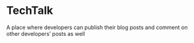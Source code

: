 # TechTalk
A place where developers can publish their blog posts and comment on other developers’ posts as well
